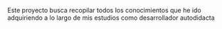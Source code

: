 Este proyecto busca recopilar todos los conocimientos que he ido adquiriendo a lo largo de mis estudios como desarrollador autodidacta
